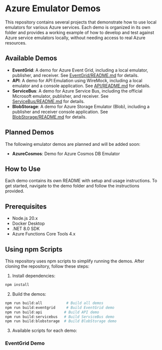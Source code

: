 # Azure Emulator Demos

This repository contains several projects that demonstrate how to use local emulators for various Azure services. Each demo is organized in its own folder and provides a working example of how to develop and test against Azure service emulators locally, without needing access to real Azure resources.

## Available Demos

- **EventGrid**: A demo for Azure Event Grid, including a local emulator, publisher, and receiver. See [EventGrid/README.md](./EventGrid/README.md) for details.
- **API**: A demo for API Emulation using WireMock, including a local emulator and a console application. See [API/README.md](./API/README.md) for details.
- **ServiceBus**: A demo for Azure Service Bus, including the official Microsoft emulator, publisher, and receiver. See [ServiceBus/README.md](./ServiceBus/README.md) for details.
- **BlobStorage**: A demo for Azure Storage Emulator (Blob), including a publisher and receiver console application. See [BlobStorage/README.md](./BlobStorage/README.md) for details.

## Planned Demos

The following emulator demos are planned and will be added soon:

- **AzureCosmos**: Demo for Azure Cosmos DB Emulator

## How to Use

Each demo contains its own README with setup and usage instructions. To get started, navigate to the demo folder and follow the instructions provided.

## Prerequisites
- Node.js 20.x
- Docker Desktop
- .NET 8.0 SDK
- Azure Functions Core Tools 4.x

## Using npm Scripts

This repository uses npm scripts to simplify running the demos. After cloning the repository, follow these steps:

1. Install dependencies:
```powershell
npm install
```

2. Build the demos:
```powershell
npm run build:all           # Build all demos
npm run build:eventgrid     # Build EventGrid demo
npm run build:api          # Build API demo
npm run build:servicebus   # Build ServiceBus demo
npm run build:blobstorage  # Build BlobStorage demo
```

3. Available scripts for each demo:

### EventGrid Demo
```